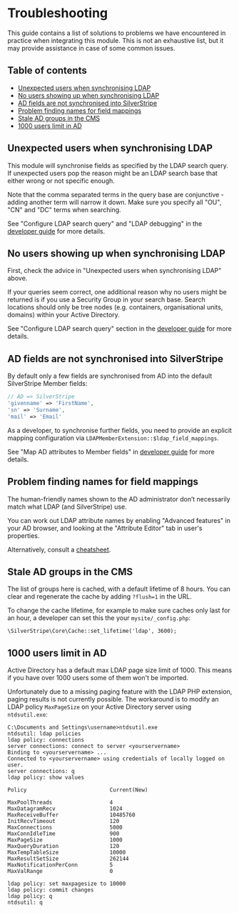 # Troubleshooting

This guide contains a list of solutions to problems we have encountered in practice when integrating this module. This is not an exhaustive list, but it may provide assistance in case of some common issues.

## Table of contents

- [Unexpected users when synchronising LDAP](#unexpected-users-when-synchronising-ldap)
- [No users showing up when synchronising LDAP](#no-users-showing-up-when-synchronising-ldap)
- [AD fields are not synchronised into SilverStripe](#ad-fields-are-not-synchronised-into-silverstripe)
- [Problem finding names for field mappings](#problem-finding-names-for-field-mappings)
- [Stale AD groups in the CMS](#stale-ad-groups-in-the-cms)
- [1000 users limit in AD](#1000-users-limit-in-ad)

## Unexpected users when synchronising LDAP

This module will synchronise fields as specified by the LDAP search query. If unexpected users pop the reason might be an LDAP search base that either wrong or not specific enough.

Note that the comma separated terms in the query base are conjunctive - adding another term will narrow it down. Make sure you specify all "OU", "CN" and "DC" terms when searching.

See "Configure LDAP search query" and "LDAP debugging" in the [developer guide](developer.md) for more details.

## No users showing up when synchronising LDAP

First, check the advice in "Unexpected users when synchronising LDAP" above.

If your queries seem correct, one additional reason why no users might be returned is if you use a Security Group in your search base. Search locations should only be tree nodes (e.g. containers, organisational units, domains) within your Active Directory.

See "Configure LDAP search query" section in the [developer guide](developer.md) for more details.

## AD fields are not synchronised into SilverStripe

By default only a few fields are synchronised from AD into the default SilverStripe Member fields:

```php
// AD => SilverStripe
'givenname' => 'FirstName',
'sn' => 'Surname',
'mail' => 'Email'
```

As a developer, to synchronise further fields, you need to provide an explicit mapping configuration via `LDAPMemberExtension::$ldap_field_mappings`.

See "Map AD attributes to Member fields" in [developer guide](developer.md) for more details.

## Problem finding names for field mappings

The human-friendly names shown to the AD administrator don’t necessarily match what LDAP (and SilverStripe) use.

You can work out LDAP attribute names by enabling "Advanced features" in your AD browser, and looking at the "Attribute Editor" tab in user's properties.

Alternatively, consult a [cheatsheet](http://www.kouti.com/tables/userattributes.htm).

## Stale AD groups in the CMS

The list of groups here is cached, with a default lifetime of 8 hours. You can clear and regenerate the cache by adding `?flush=1` in the URL.

To change the cache lifetime, for example to make sure caches only last for an hour, a developer can set
this the your `mysite/_config.php`:

	\SilverStripe\Core\Cache::set_lifetime('ldap', 3600);

## 1000 users limit in AD

Active Directory has a default max LDAP page size limit of 1000. This means if you have over 1000 users some of them won't be imported.

Unfortunately due to a missing paging feature with the LDAP PHP extension, paging results is not currently possible. The workaround is to modify an LDAP policy `MaxPageSize` on your
Active Directory server using `ntdsutil.exe`:

	C:\Documents and Settings\username>ntdsutil.exe
	ntdsutil: ldap policies
	ldap policy: connections
	server connections: connect to server <yourservername>
	Binding to <yourservername> ...
	Connected to <yourservername> using credentials of locally logged on user.
	server connections: q
	ldap policy: show values

	Policy                          Current(New)

	MaxPoolThreads                  4
	MaxDatagramRecv                 1024
	MaxReceiveBuffer                10485760
	InitRecvTimeout                 120
	MaxConnections                  5000
	MaxConnIdleTime                 900
	MaxPageSize                     1000
	MaxQueryDuration                120
	MaxTempTableSize                10000
	MaxResultSetSize                262144
	MaxNotificationPerConn          5
	MaxValRange                     0

	ldap policy: set maxpagesize to 10000
	ldap policy: commit changes
	ldap policy: q
	ntdsutil: q
